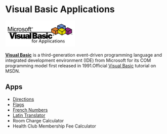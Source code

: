 # Visual Basic Applications

![alt text](/assets/vblogo.png "Visual Basic Logo")

[**Visual Basic**](https://en.wikipedia.org/wiki/Visual_Basic) is a third-generation event-driven programming language and integrated development environment (IDE) from Microsoft for its COM programming model first released in 1991.Official [Visual Basic](https://msdn.microsoft.com/en-us/library/2x7h1hfk.aspx) tutorial on MSDN.


## Apps

- [Directions](https://github.com/valerysamovich/visual-basic-apps/tree/master/apps/Directions)
- [Flags](https://github.com/valerysamovich/visual-basic-apps/tree/master/apps/Flags)
- [French Numbers](https://github.com/valerysamovich/visual-basic-apps/tree/master/apps/French%20Numbers)
- [Latin Translator](https://github.com/valerysamovich/visual-basic-apps/tree/master/apps/LatinTranslator)
- Room Charge Calculator
- Health Club Membership Fee Calculator


